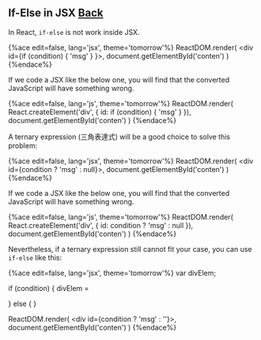 ## If-Else in JSX [Back](./../react.md)

In React, `if-else` is not work inside JSX.

{%ace edit=false, lang='jsx', theme='tomorrow'%}
ReactDOM.render(
    <div id={if (condition) { 'msg' } }></div>,
    document.getElementById('conten')
)
{%endace%}

If we code a JSX like the below one, you will find that the converted JavaScript will have something wrong.

{%ace edit=false, lang='js', theme='tomorrow'%}
ReactDOM.render(
    React.createElement('div', { id: if (condition) { 'msg' } }),
    document.getElementById('conten')
)
{%endace%}

A ternary expression (三角表達式) will be a good choice to solve this problem:

{%ace edit=false, lang='jsx', theme='tomorrow'%}
ReactDOM.render(
    <div id={condition ? 'msg' : null}></div>,
    document.getElementById('conten')
)
{%endace%}

If we code a JSX like the below one, you will find that the converted JavaScript will have something wrong.

{%ace edit=false, lang='js', theme='tomorrow'%}
ReactDOM.render(
    React.createElement('div', { id: condition ? 'msg' : null }),
    document.getElementById('conten')
)
{%endace%}

Nevertheless, if a ternary expression still cannot fit your case, you can use `if-else` like this:

{%ace edit=false, lang='jsx', theme='tomorrow'%}
var divElem;

if (condition) {
    divElem = <div id="msg"></div>
} else {
}

ReactDOM.render(
    <div id={condition ? 'msg' : ''}></div>,
    document.getElementById('conten')
)
{%endace%}

